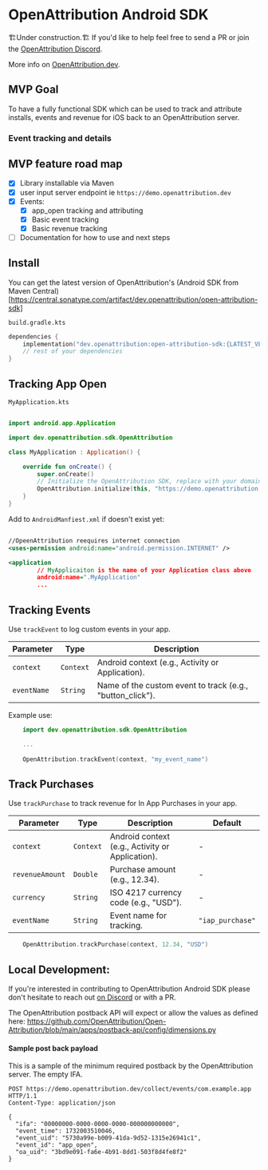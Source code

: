 # OpenAttribution Android SDK

🏗️Under construction.🏗️ 
If you'd like to help feel free to send a PR or join the [OpenAttribution Discord](https://discord.gg/Z5ueYE3Ct3).


More info on [OpenAttribution.dev](https://openattribution.dev).


## MVP Goal

To have a fully functional SDK which can be used to track and attribute installs, events and revenue for iOS back to an OpenAttribution server.
### Event tracking and details


## MVP feature road map

- [x] Library installable via Maven
- [x] user input server endpoint ie `https://demo.openattribution.dev`
- [x] Events:
	- [x] app_open tracking and attributing
	- [x] Basic event tracking
	- [x] Basic revenue tracking
- [ ] Documentation for how to use and next steps

## Install

You can get the latest version of OpenAttribution's (Android SDK from Maven Central)[https://central.sonatype.com/artifact/dev.openattribution/open-attribution-sdk]

`build.gradle.kts`
```kotlin 
dependencies {
    implementation("dev.openattribution:open-attribution-sdk:{LATEST_VERSION}")
    // rest of your dependencies
}
```

## Tracking App Open

`MyApplication.kts`
```kotlin

import android.app.Application

import dev.openattribution.sdk.OpenAttribution

class MyApplication : Application() {

    override fun onCreate() {
        super.onCreate()
        // Initialize the OpenAttribution SDK, replace with your domain
        OpenAttribution.initialize(this, "https://demo.openattribution.dev")
    }
}

```

Add to `AndroidManfiest.xml` if doesn't exist yet:

```xml

//OpeenAttribution reequires internet connection
<uses-permission android:name="android.permission.INTERNET" />

<application
        // MyApplicaiton is the name of your Application class above
        android:name=".MyApplication"
        ...

```

## Tracking Events

Use `trackEvent` to log custom events in your app.

| Parameter   | Type      | Description                                               |
| ----------- | --------- | --------------------------------------------------------- |
| `context`   | `Context` | Android context (e.g., Activity or Application).          |
| `eventName` | `String`  | Name of the custom event to track (e.g., "button_click"). |


Example use:
```kotlin
    import dev.openattribution.sdk.OpenAttribution

    ...
	
    OpenAttribution.trackEvent(context, "my_event_name")

```



## Track Purchases

Use `trackPurchase` to track revenue for In App Purchases in your app.

| Parameter       | Type     | Description                                      | Default          |
|-----------------|----------|--------------------------------------------------|------------------|
| `context`       | `Context`| Android context (e.g., Activity or Application). | -                |
| `revenueAmount` | `Double` | Purchase amount (e.g., 12.34).                  | -                |
| `currency`      | `String` | ISO 4217 currency code (e.g., "USD").           | -                |
| `eventName`     | `String` | Event name for tracking.                        | `"iap_purchase"` |


```kotlin
    OpenAttribution.trackPurchase(context, 12.34, "USD")
```


## Local Development:

If you're interested in contributing to OpenAttribution Android SDK please don't hesitate to reach out [on Discord](https://discord.gg/Z5ueYE3Ct3)  or with a PR. 

The OpenAttribution postback API will expect or allow the values as defined here:
https://github.com/OpenAttribution/Open-Attribution/blob/main/apps/postback-api/config/dimensions.py

#### Sample post back payload
This is a sample of the minimum required postback by the OpenAttribution server. The empty IFA.

```http
POST https://demo.openattribution.dev/collect/events/com.example.app HTTP/1.1
Content-Type: application/json

{
  "ifa": "00000000-0000-0000-0000-000000000000",
  "event_time": 1732003510046,
  "event_uid": "5730a99e-b009-41da-9d52-1315e26941c1",
  "event_id": "app_open",
  "oa_uid": "3bd9e091-fa6e-4b91-8dd1-503f8d4fe8f2"
}

